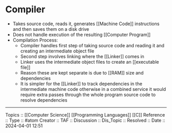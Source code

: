 # Compiler

- Takes source code, reads it, generates [[Machine Code]] instructions and then saves them on a disk drive
- Does not handle execution of the resulting [[Computer Program]]
- Compilation Process:
	- Compiler handles first step of taking source code and reading it and creating an intermediate object file
	- Second step involves linking where the [[Linker]] comes in
	- Linker uses the intermediate object files to create an [[executable file]]
	- Reason these are kept separate is due to [[RAM]] size and dependencies
	- It is simpler for the [[Linker]] to track dependencies in the intermediate machine code otherwise in a combined service it would require extra passes through the whole program source code to resolve dependencies
---
Topics :: [[Computer Science]] [[Programming Languages]] [[C]] 
Reference ::
Type :: #atom
Creator ::
TAF ::
Discussion ::
Dis_Topic :: 
Resolved ::
Date :: 2024-04-01 12:51
